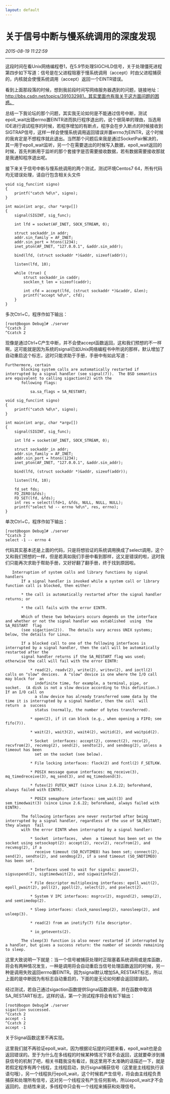 ```yaml
---
layout: default
---
```


# 关于信号中断与慢系统调用的深度发现
_2015-08-19 11:22:59_

* * *

这段时间在看Unix网络编程卷1，在5.9节处理SIGCHLD信号，关于处理僵死进程第四步如下写道：信号是在父进程阻塞于慢系统调用（accept）时由父进程捕获的，内核就会使慢系统调用（accept）返回一个EINTR错误。

看到上面那段落的时候，想到我前段时间写网络服务器遇到的问题，链接地址：http://bbs.csdn.net/topics/391032981，其实里面也有我关于这方面问题的困惑。

总结一下我论坛的那个问题，其实我无论如何是不能通过信号中断，测试epoll_wait出错errno置EINTR进而执行程序退出的，说个很简单的理由，当选用IDE进行调试程序的时候，若程序增加的有断点，程序会在步入断点的时候接收到SIGTRAP信号，这样一样会使慢系统调用返回错误并置errno为EINTR，这个时候的我肯定是不想程序就此退出。当然那个问题后来我是通过SocketPair解决的，其一用于epoll_wait监听，另一个在需要退出的时候写入数据，epoll_wait返回的时候，首先判断用于监听的那个套接字是否需要接收数据，若有数据需要接收那就是我通知程序退出呢。

接下来关于信号中断与慢系统调用的两个测试，测试环境Centos7 64，所有代码均无错误处理，请自行包含相关头文件

```
void sig_func(int signo)
{
	printf("catch %d\n", signo);
}

int main(int argc, char *argv[])
{
	signal(SIGINT, sig_func);

	int lfd = socket(AF_INET, SOCK_STREAM, 0);

	struct sockaddr_in addr;
	addr.sin_family = AF_INET;
	addr.sin_port = htons(1234);
	inet_pton(AF_INET, "127.0.0.1", &addr.sin_addr);

	bind(lfd, (struct sockaddr *)&addr, sizeof(addr));

	listen(lfd, 10);

	while (true) {
		struct sockaddr_in caddr;
		socklen_t len = sizeof(caddr);

		int cfd = accept(lfd, (struct sockaddr *)&caddr, &len);
		printf("accept %d\n", cfd);
	}
}
```

多次Ctrl+C，程序作如下输出：

```
[root@bogon Debug]# ./server 
^Ccatch 2
^Ccatch 2
```

现像是通过Ctrl+C产生中断，并不会使accept函数返回，这和我们预想的不一样啊，这可能就是因为系统的signal已如Unix网络编程书中所说的那样，默认增加了自动重启这个标志，这时只能求助于手册，手册中有如此写道：

```
Furthermore, certain
       blocking system calls are automatically restarted if interrupted by a signal handler (see signal(7)).  The BSD semantics are equivalent to calling sigaction(2) with the
       following flags:

           sa.sa_flags = SA_RESTART;
```

```
void sig_func(int signo)
{
	printf("catch %d\n", signo);
}

int main(int argc, char *argv[])
{
	signal(SIGINT, sig_func);

	int lfd = socket(AF_INET, SOCK_STREAM, 0);

	struct sockaddr_in addr;
	addr.sin_family = AF_INET;
	addr.sin_port = htons(1234);
	inet_pton(AF_INET, "127.0.0.1", &addr.sin_addr);

	bind(lfd, (struct sockaddr *)&addr, sizeof(addr));

	listen(lfd, 10);

	fd_set fds;
	FD_ZERO(&fds);
	FD_SET(lfd, &fds);
	int res = select(lfd+1, &fds, NULL, NULL, NULL);
	printf("select %d -- errno %d\n", res, errno);
}
```

单次Ctrl+C，程序作如下输出：

```
[root@bogon Debug]# ./server 
^Ccatch 2
select -1 -- errno 4
```

代码其实基本还是上面的代码，只是将想验证的系统调用换成了select调用，这个又和我们预想的一样，但是若真如我们手册中看到那样，这又是错误的啦，这时我们只能再次求助于帮助手册，又好好翻了翻手册，终于找到原因啦。

```
   Interruption of system calls and library functions by signal handlers
       If a signal handler is invoked while a system call or library function call is blocked, then either:

       * the call is automatically restarted after the signal handler returns; or

       * the call fails with the error EINTR.

       Which of these two behaviors occurs depends on the interface and whether or not the signal handler was established  using  the  SA_RESTART  flag
       (see sigaction(2)).  The details vary across UNIX systems; below, the details for Linux.

       If a blocked call to one of the following interfaces is interrupted by a signal handler, then the call will be automatically restarted after the
       signal handler returns if the SA_RESTART flag was used; otherwise the call will fail with the error EINTR:

           * read(2), readv(2), write(2), writev(2), and ioctl(2) calls on "slow" devices.  A "slow" device is one where the I/O call may block for  an
             indefinite time, for example, a terminal, pipe, or socket.  (A disk is not a slow device according to this definition.)  If an I/O call on
             a slow device has already transferred some data by the time it is interrupted by a signal handler, then the call  will  return  a  success
             status (normally, the number of bytes transferred).

           * open(2), if it can block (e.g., when opening a FIFO; see fifo(7)).

           * wait(2), wait3(2), wait4(2), waitid(2), and waitpid(2).

           * Socket  interfaces: accept(2), connect(2), recv(2), recvfrom(2), recvmsg(2), send(2), sendto(2), and sendmsg(2), unless a timeout has been
             set on the socket (see below).

           * File locking interfaces: flock(2) and fcntl(2) F_SETLKW.

           * POSIX message queue interfaces: mq_receive(3), mq_timedreceive(3), mq_send(3), and mq_timedsend(3).

           * futex(2) FUTEX_WAIT (since Linux 2.6.22; beforehand, always failed with EINTR).

           * POSIX semaphore interfaces: sem_wait(3) and sem_timedwait(3) (since Linux 2.6.22; beforehand, always failed with EINTR).

       The following interfaces are never restarted after being interrupted by a signal handler, regardless of the use of SA_RESTART; they always  fail
       with the error EINTR when interrupted by a signal handler:

           * Socket  interfaces,  when  a timeout has been set on the socket using setsockopt(2): accept(2), recv(2), recvfrom(2), and recvmsg(2), if a
             receive timeout (SO_RCVTIMEO) has been set; connect(2), send(2), sendto(2), and sendmsg(2), if a send timeout (SO_SNDTIMEO) has been set.

           * Interfaces used to wait for signals: pause(2), sigsuspend(2), sigtimedwait(2), and sigwaitinfo(2).

           * File descriptor multiplexing interfaces: epoll_wait(2), epoll_pwait(2), poll(2), ppoll(2), select(2), and pselect(2).

           * System V IPC interfaces: msgrcv(2), msgsnd(2), semop(2), and semtimedop(2).

           * Sleep interfaces: clock_nanosleep(2), nanosleep(2), and usleep(3).

           * read(2) from an inotify(7) file descriptor.

           * io_getevents(2).

       The sleep(3) function is also never restarted if interrupted by a handler, but gives a success return: the number of seconds remaining to sleep.
```

这里大致说明一下就是：当一个信号被捕获处理时正阻塞着系统调用或是库函数，将会有两种情况发生，一种是调用将会自动重启当信号处理函数返回的时候，另一种是调用失败返回errno置EINTR。因为signal默认增加SA_RESTART标志，所以上面的是中断因为有标志自动重启的，下面的是无论如何都会返回错误的。

经过测试，若自己通过sigaction函数提供Signal函数调用，并在函数中取消SA_RESTART标志，这样的话，第一个测试程序将会有如下输出：

```
[root@bogon Debug]# ./server 
sigaction successed.
^Ccatch 2
accept -1
^Ccatch 2
accept -1
```

关于Signal函数这里不再实现。

这里我们就不再验证epoll_wait，因为根据论坛提的问题来看，epoll_wait也是会返回错误的。至于为什么在多线程的时候某种情况下就不会返回，这就要牵涉到捕获信号的机制了吧，相关书籍我没有看过，我这里用不太准确的话描述一下，就是若假定程序有两个线程，主线程启动，执行signal捕获信号（这里是主线程执行该语句哦），另一个线程执行epoll_wait，这个时候若产生信号，将会由主线程负责捕获和处理所有信号，这对另一个线程没有产生任何影响，所以epoll_wait才不会返回的。总结性来说，多线程中只会有一个线程来捕获和处理信号。
